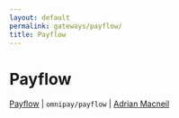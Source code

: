 ```yaml
---
layout: default
permalink: gateways/payflow/
title: Payflow
---
```


Payflow
=======

[Payflow](https://github.com/thephpleague/omnipay-payflow) | `omnipay/payflow` | [Adrian Macneil](https://github.com/adrianmacneil)